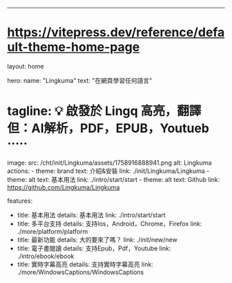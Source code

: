 ---
# https://vitepress.dev/reference/default-theme-home-page
layout: home

hero:
  name: "Lingkuma"
  text: "在網頁學習任何語言"
  # tagline: 💡 啟發於 Lingq 高亮，翻譯 但：AI解析，PDF，EPUB，Youtueb ·····
  image:
    src: /cht/init/Lingkuma/assets/1758916888941.png
    alt: Lingkuma
  actions:
    - theme: brand
      text: 介紹&安裝
      link: ./init/Lingkuma/Lingkuma
    - theme: alt
      text: 基本用法
      link: ./intro/start/start
    - theme: alt
      text: Github
      link: https://github.com/Lingkuma/Lingkuma

features:
  - title: 基本用法
    details: 基本用法
    link: ./intro/start/start
  - title: 多平台支持
    details: 支持Ios，Android，Chrome，Firefox
    link: ./more/platform/platform
  - title: 最新功能
    details: 大的要來了嗎？
    link: ./init/new/new
  - title: 電子書閱讀
    details: 支持Epub，Pdf，Youtube
    link: ./intro/ebook/ebook
  - title: 實時字幕高亮
    details: 支持實時字幕高亮
    link: ./more/WindowsCaptions/WindowsCaptions



